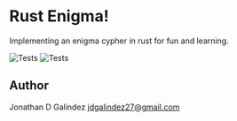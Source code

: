 # Rust Enigma!
Implementing an enigma cypher in rust for fun and learning.

![Tests](https://github.com/galindez27/rust_enigma/actions/workflows/rust.yml/badge.svg)
![Tests](https://github.com/galindez27/rust_enigma/actions/workflows/rust_build_only.yml/badge.svg)

## Author
Jonathan D Galindez
jdgalindez27@gmail.com